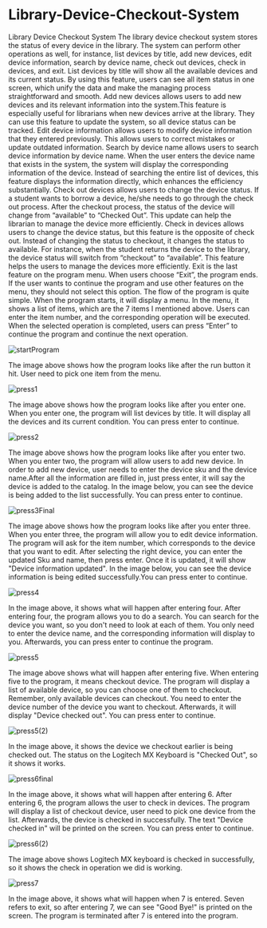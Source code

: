 # Library-Device-Checkout-System


Library Device Checkout System
The library device checkout system stores the status of every device in the library. The system can perform other operations as well, for instance, list devices by title, add new devices, edit device information, search by device name, check out devices, check in devices, and exit.
List devices by title will show all the available devices and its current status. By using this feature, users can see all item status in one screen, which unify the data and make the managing process straightforward and smooth.
Add new devices allows users to add new devices and its relevant information into the system.This feature is especially useful for librarians when new devices arrive at the library. They can use this feature to update the system, so all device status can be tracked.
Edit device information allows users to modify device information that they entered previously. This allows users to correct mistakes or update outdated information.
Search by device name allows users to search device information by device name. When the user enters the device name that exists in the system, the system will display the corresponding information of the device. Instead of searching the entire list of devices, this feature displays the information directly, which enhances the efficiency substantially.
Check out devices allows users to change the device status. If a student wants to borrow a device, he/she needs to go through the check out process. After the checkout process, the status of the device will change from “available” to “Checked Out”. This update can help the librarian to manage the device more efficiently.
Check in devices allows users to change the device status, but this feature is the opposite of check out. Instead of changing the status to checkout, it changes the status to available. For instance, when the student returns the device to the library, the device status will switch from “checkout” to “available”. This feature helps the users to manage the devices more efficiently.
Exit is the last feature on the program menu. When users choose “Exit”, the program ends. If the user wants to continue the program and use other features on the menu, they should not select this option.
The flow of the program is quite simple. When the program starts, it will display a menu. In the menu, it shows a list of items, which are the 7 items I mentioned above. Users can enter the item number, and the corresponding operation will be executed. When the selected operation is completed, users can press “Enter” to continue the program and continue the next operation.


![startProgram](https://github.com/jefjefhui/Library-Device-Checkout-System/assets/73283123/349a9e99-ba97-42f2-81ec-d6db5006a6e2)

The image above shows how the program looks like after the run button it hit. User need to pick one item from the menu.



![press1](https://github.com/jefjefhui/Library-Device-Checkout-System/assets/73283123/0d0449b2-8642-49b9-9304-92069879a5e5)

The image above shows how the program looks like after you enter one. When you enter one, the program will list devices by title. It will display all the devices and its current condition. You can press enter to continue.


![press2](https://github.com/jefjefhui/Library-Device-Checkout-System/assets/73283123/e9e27b93-89d1-4594-8412-e2cfefab1f3a)

The image above shows how the program looks like after you enter two. When you enter two, the program will allow users to add new device. In order to add new device, user needs to enter the device sku and the device name.After all the information are filled in, just press enter, it will say the device is added to the catalog. In the image below, you can see the device is being added to the list successfully. You can press enter to continue.


![press3Final](https://github.com/jefjefhui/Library-Device-Checkout-System/assets/73283123/7562fcfc-37e6-4da6-a551-d34754e9b223)

The image above shows how the program looks like after you enter three. When you enter three, the program will allow you to edit device information. The program will ask for the item number, which corresponds to the device that you want to edit. After selecting the right device, you can enter the updated Sku and name, then press enter. Once it is updated, it will show "Device information updated". In the image below, you can see the device information is being edited successfully.You can press enter to continue.


![press4](https://github.com/jefjefhui/Library-Device-Checkout-System/assets/73283123/ceb0c07d-dca4-406b-bb4f-8ad521c3d4c4)

In the image above, it shows what will happen after entering four. After entering four, the program allows you to do a search. You can search for the device you want, so you don't need to look at each of them. You only need to enter the device name, and the corresponding information will display to you. Afterwards, you can press enter to continue the program.



![press5](https://github.com/jefjefhui/Library-Device-Checkout-System/assets/73283123/491d30c7-0d15-4075-ad5b-215ab1b92ff8)

The image above shows what will happen after entering five. When entering five to the program, it means checkout device. The program will display a list of available device, so you can choose one of them to checkout. Remember, only available devices can checkout. You need to enter the device number of the device you want to checkout. Afterwards, it will display "Device checked out". You can press enter to continue.




![press5(2)](https://github.com/jefjefhui/Library-Device-Checkout-System/assets/73283123/34b34f1d-24d3-460d-b4cb-4e92b2ecb9a4)

In the image above, it shows the device we checkout earlier is being checked out. The status on the Logitech MX Keyboard is "Checked Out", so it shows it works.


![press6final](https://github.com/jefjefhui/Library-Device-Checkout-System/assets/73283123/683e3cb6-501b-4045-91c2-3d95a778f1ae)


In the image above, it shows what will happen after entering 6. After entering 6, the program allows the user to check in devices. The program will display a list of checkout device, user need to pick one device from the list. Afterwards, the device is checked in successfully. The text "Device checked in" will be printed on the screen. You can press enter to continue.


![press6(2)](https://github.com/jefjefhui/Library-Device-Checkout-System/assets/73283123/bc703975-42d8-40ca-9d4c-c88c08e086b2)


The image above shows Logitech MX keyboard is checked in successfully, so it shows the check in operation we did is working.


![press7](https://github.com/jefjefhui/Library-Device-Checkout-System/assets/73283123/792c39d6-d9ff-4af9-972c-8e31ea235489)


In the image above, it shows what will happen when 7 is entered. Seven refers to exit, so after entering 7, we can see "Good Bye!" is printed on the screen. The program is terminated after 7 is entered into the program.
